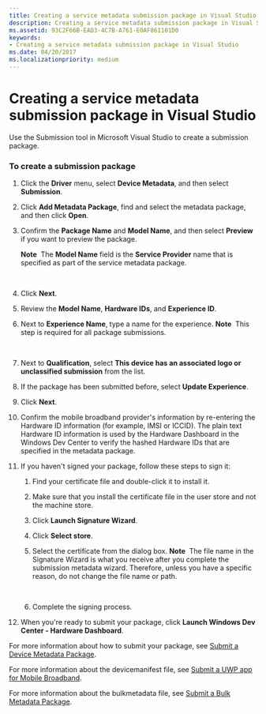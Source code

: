 ```yaml
---
title: Creating a service metadata submission package in Visual Studio
description: Creating a service metadata submission package in Visual Studio
ms.assetid: 93C2F66B-EAD3-4C7B-A761-E0AF861101D0
keywords:
- Creating a service metadata submission package in Visual Studio
ms.date: 04/20/2017
ms.localizationpriority: medium
---
```


# Creating a service metadata submission package in Visual Studio


Use the Submission tool in Microsoft Visual Studio to create a submission package.

### <span id="To_create_a_submission_package"></span><span id="to_create_a_submission_package"></span><span id="TO_CREATE_A_SUBMISSION_PACKAGE"></span>To create a submission package

1.  Click the **Driver** menu, select **Device Metadata**, and then select **Submission**.
2.  Click **Add Metadata Package**, find and select the metadata package, and then click **Open**.
3.  Confirm the **Package Name** and **Model Name**, and then select **Preview** if you want to preview the package.

    **Note**  The **Model Name** field is the **Service Provider** name that is specified as part of the service metadata package.

     

4.  Click **Next**.
5.  Review the **Model Name**, **Hardware IDs**, and **Experience ID**.
6.  Next to **Experience Name**, type a name for the experience.
    **Note**  This step is required for all package submissions.

     

7.  Next to **Qualification**, select **This device has an associated logo or unclassified submission** from the list.
8.  If the package has been submitted before, select **Update Experience**.
9.  Click **Next**.
10. Confirm the mobile broadband provider's information by re-entering the Hardware ID information (for example, IMSI or ICCID). The plain text Hardware ID information is used by the Hardware Dashboard in the Windows Dev Center to verify the hashed Hardware IDs that are specified in the metadata package.
11. If you haven't signed your package, follow these steps to sign it:

    1.  Find your certificate file and double-click it to install it.
    2.  Make sure that you install the certificate file in the user store and not the machine store.
    3.  Click **Launch Signature Wizard**.
    4.  Click **Select store**.
    5.  Select the certificate from the dialog box.
        **Note**  The file name in the Signature Wizard is what you receive after you complete the submission metadata wizard. Therefore, unless you have a specific reason, do not change the file name or path.

         

    6.  Complete the signing process.

12. When you're ready to submit your package, click **Launch Windows Dev Center - Hardware Dashboard**.

For more information about how to submit your package, see [Submit a Device Metadata Package](http://go.microsoft.com/fwlink/p/?linkid=226302).

For more information about the devicemanifest file, see [Submit a UWP app for Mobile Broadband](http://go.microsoft.com/fwlink/p/?linkid=248426).

For more information about the bulkmetadata file, see [Submit a Bulk Metadata Package](http://go.microsoft.com/fwlink/p/?linkid=248427).

 

 





